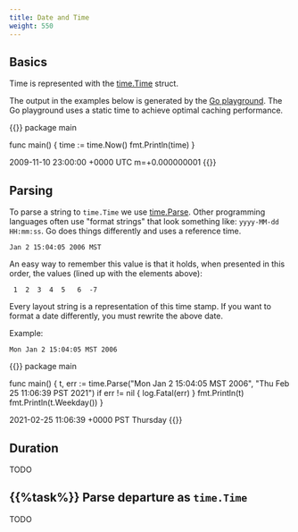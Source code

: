 ```yaml
---
title: Date and Time
weight: 550
---
```



## Basics

Time is represented with the [time.Time](https://pkg.go.dev/time#Time) struct.

The output in the examples below is generated by the [Go playground](https://go.dev/play/). The Go playground uses a static time to achieve optimal caching performance.

{{<go-playground>}}
package main

func main() {
    time := time.Now()
    fmt.Println(time)
}
<!--output-->
2009-11-10 23:00:00 +0000 UTC m=+0.000000001
{{</go-playground>}}


## Parsing

To parse a string to `time.Time` we use [time.Parse](https://pkg.go.dev/time#Parse). Other programming languages often use "format strings" that look something like: `yyyy-MM-dd HH:mm:ss`. Go does things differently and uses a reference time.
```
Jan 2 15:04:05 2006 MST
```

An easy way to remember this value is that it holds, when presented
in this order, the values (lined up with the elements above):
```
 1  2  3  4  5   6  -7
```

Every layout string is a representation of this time stamp. If you want to format a date differently, you must rewrite the above date.

Example:
```
Mon Jan 2 15:04:05 MST 2006
```

{{<go-playground>}}
package main

func main() {
    t, err := time.Parse("Mon Jan 2 15:04:05 MST 2006", "Thu Feb 25 11:06:39 PST 2021")
    if err != nil {
        log.Fatal(err)
    }
    fmt.Println(t)
    fmt.Println(t.Weekday())
}
<!--output-->
2021-02-25 11:06:39 +0000 PST
Thursday
{{</go-playground>}}


## Duration

TODO


## {{%task%}} Parse departure as `time.Time`

TODO
